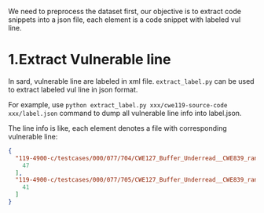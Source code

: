 
We need to preprocess the dataset first, our objective is to extract code snippets into a json file, each element is a code snippet with labeled vul line.

# 1.Extract Vulnerable line

In sard, vulnerable line are labeled in xml file. `extract_label.py` can be used to extract labeled vul line in json format.

For example, use `python extract_label.py xxx/cwe119-source-code xxx/label.json` command to dump all vulnerable line info into label.json.

The line info is like, each element denotes a file with corresponding vulnerable line:

```json
{
  "119-4900-c/testcases/000/077/704/CWE127_Buffer_Underread__CWE839_rand_15.c": [
    47
  ],
  "119-4900-c/testcases/000/077/705/CWE127_Buffer_Underread__CWE839_rand_16.c": [
    41
  ]
}
```



